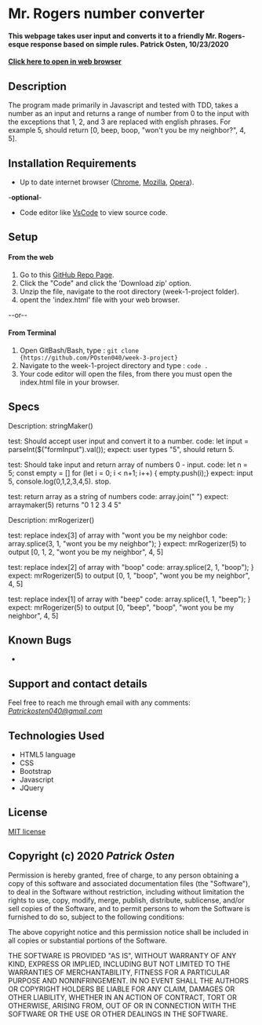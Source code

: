 # Mr. Rogers number converter

#### **This webpage takes user input and converts it to a friendly Mr. Rogers-esque response based on simple rules. Patrick Osten, 10/23/2020**

**[Click here to open in web browser](https://posten040.github.io/week-2-project/index.html)**

## Description

The program made primarily in Javascript and tested with TDD, takes a number as an input and returns a range of number from 0 to the input with the exceptions that 1, 2, and 3 are replaced with english phrases. For example 5, should return [0, beep, boop, "won't you be my neighbor?", 4, 5].

## Installation Requirements

- Up to date internet browser ([Chrome](https://www.google.com/chrome/?brand=CHBD&gclid=Cj0KCQjw28T8BRDbARIsAEOMBcy9jwgkNels1LOSIWTx4sDazLfEgC6PylTug62KqyWPeA0EMyr3254aAjTTEALw_wcB&gclsrc=aw.ds), [Mozilla](https://www.mozilla.org/en-US/firefox/), [Opera](https://www.opera.com/)).
 
 
 -**optional**- 
- Code editor like [VsCode](https://code.visualstudio.com/download) to view source code.

## Setup

#### From the web
1. Go to this [GitHub Repo Page](https://github.com/POsten040/week-3-project).
2. Click the "Code" and click the 'Download zip' option.
3. Unzip the file, navigate to the root directory (week-1-project folder).
4. opent the 'index.html' file with your web browser.

--or--

#### From Terminal

1. Open GitBash/Bash, type 
: `git clone {https://github.com/POsten040/week-3-project}`
2. Navigate to the week-1-project directory and type
: `code .`
3. Your code editor will open the files, from there you must open the index.html file in your browser.

## Specs

Description: stringMaker()

test: Should accept user input and convert it to a number.
code: let input = parseInt($("formInput").val());
expect: user types "5", should return 5.

test: Should take input and return array of numbers 0 - input.
code: let n = 5;
const empty = []
for (let i = 0; i < n+1; i++) {
    empty.push(i);}
expect: input 5, console.log(0,1,2,3,4,5). stop. 

test: return array as a string of numbers
code: array.join(" ")
expect:  arraymaker(5) returns "0 1 2 3 4 5"

Description: mrRogerizer()

test: replace index[3] of array with "wont you be my neighbor
code: array.splice(3, 1, "wont you be my neighbor");
}
expect: mrRogerizer(5) to output [0, 1, 2, "wont you be my neighbor", 4, 5]

test: replace index[2] of array with "boop"
code: array.splice(2, 1, "boop");
}
expect: mrRogerizer(5) to output [0, 1, "boop", "wont you be my neighbor", 4, 5]

test: replace index[1] of array with "beep"
code: array.splice(1, 1, "beep");
}
expect: mrRogerizer(5) to output [0, "beep", "boop", "wont you be my neighbor", 4, 5]

## Known Bugs
*  

## Support and contact details

Feel free to reach me through email with any comments:
*Patrickosten040@gmail.com*

## Technologies Used

- HTML5 language  
- CSS 
- Bootstrap
- Javascript
- JQuery

## License

[MIT license](https://opensource.org/licenses/MIT)

## Copyright (c) 2020 **_Patrick Osten_**

Permission is hereby granted, free of charge, to any person obtaining a copy of this software and associated documentation files (the "Software"), to deal in the Software without restriction, including without limitation the rights to use, copy, modify, merge, publish, distribute, sublicense, and/or sell copies of the Software, and to permit persons to whom the Software is furnished to do so, subject to the following conditions:

The above copyright notice and this permission notice shall be included in all copies or substantial portions of the Software.

THE SOFTWARE IS PROVIDED "AS IS", WITHOUT WARRANTY OF ANY KIND, EXPRESS OR IMPLIED, INCLUDING BUT NOT LIMITED TO THE WARRANTIES OF MERCHANTABILITY, FITNESS FOR A PARTICULAR PURPOSE AND NONINFRINGEMENT. IN NO EVENT SHALL THE AUTHORS OR COPYRIGHT HOLDERS BE LIABLE FOR ANY CLAIM, DAMAGES OR OTHER LIABILITY, WHETHER IN AN ACTION OF CONTRACT, TORT OR OTHERWISE, ARISING FROM, OUT OF OR IN CONNECTION WITH THE SOFTWARE OR THE USE OR OTHER DEALINGS IN THE SOFTWARE.